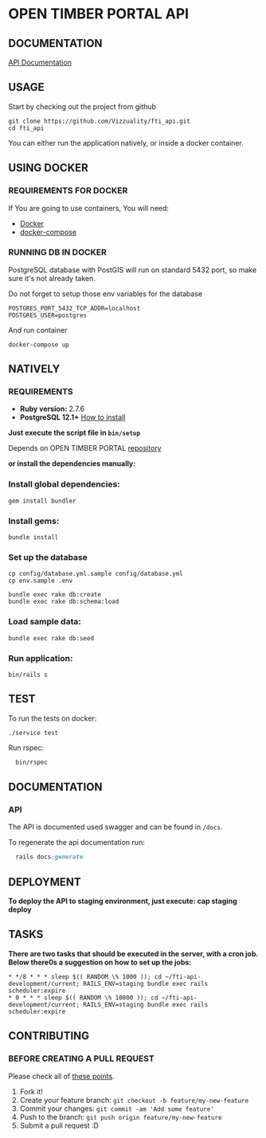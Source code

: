 # OPEN TIMBER PORTAL API #

## DOCUMENTATION ##

[API Documentation](https://fti-api-documentation.herokuapp.com)

## USAGE ##

  Start by checking out the project from github

```
git clone https://github.com/Vizzuality/fti_api.git
cd fti_api
```

  You can either run the application natively, or inside a docker container.

## USING DOCKER ##

### REQUIREMENTS FOR DOCKER ###

  If You are going to use containers, You will need:

- [Docker](https://www.docker.com/)
- [docker-compose](https://docs.docker.com/compose/)

### RUNNING DB IN DOCKER ###

PostgreSQL database with PostGIS will run on standard 5432 port, so make sure it's not already taken.

Do not forget to setup those env variables for the database

```
POSTGRES_PORT_5432_TCP_ADDR=localhost
POSTGRES_USER=postgres
```

And run container

```
docker-compose up
```

## NATIVELY ##

### REQUIREMENTS ###

  - **Ruby version:** 2.7.6
  - **PostgreSQL 12.1+** [How to install](http://exponential.io/blog/2015/02/21/install-postgresql-on-mac-os-x-via-brew/)

**Just execute the script file in `bin/setup`**

  Depends on OPEN TIMBER PORTAL [repository](https://github.com/Vizzuality/fti_api)

**or install the dependencies manually:**

### Install global dependencies: ###

    gem install bundler

### Install gems: ###

    bundle install

### Set up the database ###

    cp config/database.yml.sample config/database.yml
    cp env.sample .env

    bundle exec rake db:create
    bundle exec rake db:schema:load

### Load sample data: ###

    bundle exec rake db:seed

### Run application: ###

    bin/rails s

## TEST ##

  To run the tests on docker:

```
./service test
```

  Run rspec:

```ruby
  bin/rspec
```

## DOCUMENTATION ##

### API ###

The API is documented used swagger and can be found in `/docs`.

To regenerate the api documentation run:

```ruby
  rails docs:generate
```

## DEPLOYMENT ##

**To deploy the API to staging environment, just execute: cap staging deploy**

## TASKS ##

**There are two tasks that should be executed in the server, with a cron job. Below there0s a suggestion on how to set up the jobs:**

```
* */8 * * * sleep $(( RANDOM \% 1000 )); cd ~/fti-api-development/current; RAILS_ENV=staging bundle exec rails scheduler:expire
* 0 * * * sleep $(( RANDOM \% 10000 )); cd ~/fti-api-development/current; RAILS_ENV=staging bundle exec rails scheduler:expire

```

## CONTRIBUTING ##

### BEFORE CREATING A PULL REQUEST ###

Please check all of [these points](https://github.com/Vizzuality/fti_api/blob/master/CONTRIBUTING.md).

1. Fork it!
2. Create your feature branch: `git checkout -b feature/my-new-feature`
3. Commit your changes: `git commit -am 'Add some feature'`
4. Push to the branch: `git push origin feature/my-new-feature`
5. Submit a pull request :D

